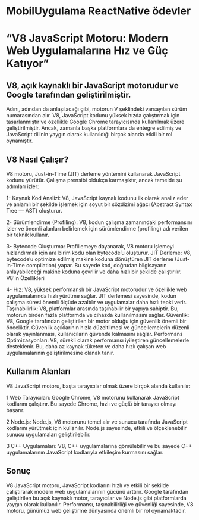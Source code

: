 
# MobilUygulama ReactNative ödevler


# “V8 JavaScript Motoru: Modern Web Uygulamalarına Hız ve Güç Katıyor”

##  V8, açık kaynaklı bir JavaScript motorudur ve Google tarafından geliştirilmiştir. 
Adını, adından da anlaşılacağı gibi, motorun V şeklindeki varsayılan sürüm numarasından alır. V8, JavaScript kodunu yüksek hızda çalıştırmak için tasarlanmıştır ve özellikle Google Chrome tarayıcısında kullanılmak üzere geliştirilmiştir. Ancak, zamanla başka platformlara da entegre edilmiş ve JavaScript dilinin yaygın olarak kullanıldığı birçok alanda etkili bir rol oynamıştır.

##  V8 Nasıl Çalışır?

V8 motoru, Just-in-Time (JIT) derleme yöntemini kullanarak JavaScript kodunu yürütür. 
Çalışma prensibi oldukça karmaşıktır, ancak temelde şu adımları izler:

1-  Kaynak Kod Analizi: V8, JavaScript kaynak kodunu ilk olarak analiz eder ve anlamlı bir şekilde işlemek için soyut bir sözdizimi ağacı (Abstract Syntax Tree — AST) oluşturur.

2-  Sürümlendirme (Profiling): V8, kodun çalışma zamanındaki performansını izler ve önemli alanları belirlemek için sürümlendirme (profiling) adı verilen bir teknik kullanır.

3-  Bytecode Oluşturma: Profillemeye dayanarak, V8 motoru işlemeyi hızlandırmak için ara birim kodu olan bytecode’u oluşturur.
JIT Derleme: V8, bytecode’u optimize edilmiş makine koduna dönüştüren JIT derleme (Just-in-Time compilation) yapar. Bu sayede kod, doğrudan bilgisayarın anlayabileceği makine koduna çevrilir ve daha hızlı bir şekilde çalıştırılır.
V8'in Özellikleri 

4-  Hız: V8, yüksek performanslı bir JavaScript motorudur ve özellikle web uygulamalarında hızlı yürütme sağlar. JIT derlemesi sayesinde, kodun çalışma süresi önemli ölçüde azaltılır ve uygulamalar daha hızlı tepki verir.
Taşınabilirlik: V8, platformlar arasında taşınabilir bir yapıya sahiptir. Bu, motorun birden fazla platformda ve cihazda kullanılmasını sağlar.
Güvenlik: V8, Google tarafından geliştirilen bir motor olduğu için güvenlik önemli bir önceliktir. Güvenlik açıklarının hızla düzeltilmesi ve güncellemelerin düzenli olarak yayınlanması, kullanıcıların güvende kalmasını sağlar.
Performans Optimizasyonları: V8, sürekli olarak performansı iyileştiren güncellemelerle desteklenir. Bu, daha az kaynak tüketen ve daha hızlı çalışan web uygulamalarının geliştirilmesine olanak tanır.

## Kullanım Alanları

V8 JavaScript motoru, başta tarayıcılar olmak üzere birçok alanda kullanılır:

1  Web Tarayıcıları: Google Chrome, V8 motorunu kullanarak JavaScript kodlarını çalıştırır. Bu sayede Chrome, hızlı ve güçlü bir tarayıcı olmayı başarır.

2  Node.js: Node.js, V8 motorunu temel alır ve sunucu tarafında JavaScript kodlarını yürütmek için kullanılır. Node.js sayesinde, etkili ve ölçeklenebilir sunucu uygulamaları geliştirilebilir.

3  C++ Uygulamaları: V8, C++ uygulamalarına gömülebilir ve bu sayede C++ uygulamalarının JavaScript kodlarıyla etkileşim kurmasını sağlar.

## Sonuç

V8 JavaScript motoru, JavaScript kodlarını hızlı ve etkili bir şekilde çalıştırarak modern web uygulamalarının gücünü arttırır. Google tarafından geliştirilen bu açık kaynaklı motor, tarayıcılar ve Node.js gibi platformlarda yaygın olarak kullanılır. Performansı, taşınabilirliği ve güvenliği sayesinde, V8 motoru, günümüz web geliştirme dünyasında önemli bir rol oynamaktadır.


